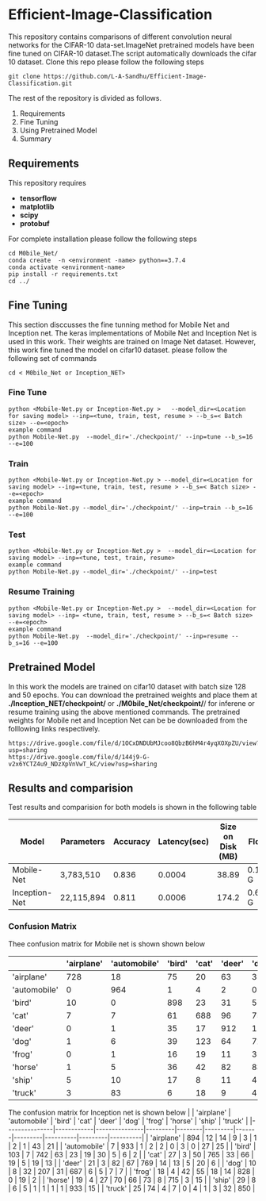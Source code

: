 # Efficient-Image-Classification

 This repository contains comparisons of different convolution neural networks for the CIFAR-10 data-set.ImageNet pretrained models have been fine tuned on CIFAR-10 dataset.The script automatically downloads the cifar 10 dataset. Clone this repo please follow the following steps 
```
git clone https://github.com/L-A-Sandhu/Efficient-Image-Classification.git

```

The rest of the repository is divided as follows. 
  1. Requirements
  2. Fine Tuning
  3. Using Pretrained Model
  4. Summary
## Requirements 
This repository requires 
* **tensorflow**
* **matplotlib**
* **scipy**
* **protobuf**


For complete installation please follow the following steps
```
cd M0bile_Net/
conda create  -n <environment -name> python==3.7.4
conda activate <environment-name>
pip install -r requirements.txt
cd ../
```
## Fine Tuning 
This section disccusses the fine tunning method for Mobile Net and Inception net. The keras implementations of Mobile Net and Inception Net is used in this work. Their weights are trained on Image Net dataset. However, this work fine tuned the model on cifar10 dataset.  please  follow the following set of commands

```
cd < M0bile_Net or Inception_NET>
```

### Fine Tune
 
```
python <Mobile-Net.py or Inception-Net.py >   --model_dir=<Location for saving model> --inp=<tune, train, test, resume > --b_s=< Batch size> --e=<epoch>
example command 
python Mobile-Net.py  --model_dir='./checkpoint/' --inp=tune --b_s=16 --e=100
```
### Train
 
```
python <Mobile-Net.py or Inception-Net.py > --model_dir=<Location for saving model> --inp=<tune, train, test, resume > --b_s=< Batch size> --e=<epoch>
example command 
python Mobile-Net.py --model_dir='./checkpoint/' --inp=train --b_s=16 --e=100
```
### Test 
```
python <Mobile-Net.py or Inception-Net.py >  --model_dir=<Location for saving model> --inp=<tune, test, train, resume>
example command 
python Mobile-Net.py --model_dir='./checkpoint/' --inp=test
```
### Resume Training 
```
python <Mobile-Net.py or Inception-Net.py >  --model_dir=<Location for saving model> --inp= <tune, train, test, resume > --b_s=< Batch size> --e=<epoch>
example command 
python Mobile-Net.py  --model_dir='./checkpoint/' --inp=resume --b_s=16 --e=100
```

## Pretrained Model
 In this work the models are trained on cifar10 dataset with batch size 128 and 50 epochs. You can download the pretrained weights and place them at **./Inception_NET/checkpoint/**  or **./M0bile_Net/checkpoint/**/  for inferene or resume training using the above mentioned commands. The pretrained weights for Mobile net and Inception Net can be be downloaded from the folllowing links respectively. 
```
https://drive.google.com/file/d/1OCxDNDUbMJcoo8QbzB6hM4r4yqXOXpZU/view?usp=sharing
https://drive.google.com/file/d/144j9-G-v2x6YCTZ4u9_NDzXpVnVwT_kC/view?usp=sharing
``` 
## Results and comparision 
Test results and comparision for both models is shown in the following table

| Model         | Parameters | Accuracy | Latency(sec)   | Size on Disk (MB)| Flops |
|---------------|-------------|----------|----------------|------------------|-------|
| Mobile-Net    | 3,783,510   | 0.836    |  0.0004        |        38.89     |0.116 G|
| Inception-Net | 22,115,894  | 0.811   |  0.0006        |        174.2      |0.681 G|


### Confusion Matrix 
Thee confusion matrix for Mobile net is shown shown below

|               | 'airplane' |  'automobile' |  'bird' |  'cat' |  'deer' | 'dog' |  'frog' |  'horse' |  'ship' |  'truck' |
|---------------|------------|---------------|---------|--------|---------|-------|---------|----------|---------|----------|
| 'airplane'    | 728        | 18            | 75      | 20     | 63      | 3     | 30      | 1        | 49      | 13       |
|  'automobile' | 0          | 964           | 1       | 4      | 2       | 0     | 5       | 0        | 12      | 12       |
|  'bird'       | 10         | 0             | 898     | 23     | 31      | 5     | 30      | 1        | 2       | 0        |
|  'cat'        | 7          | 7             | 61      | 688    | 96      | 75    | 59      | 4        | 3       | 0        |
|  'deer'       | 0          | 1             | 35      | 17     | 912     | 11    | 19      | 4        | 1       | 0        |
| 'dog'         | 1          | 6             | 39      | 123    | 64      | 724   | 37      | 5        | 1       | 0        |
|  'frog'       | 0          | 1             | 16      | 19     | 11      | 3     | 949     | 0        | 1       | 0        |
|  'horse'      | 1          | 5             | 36      | 42     | 82      | 83    | 12      | 736      | 2       | 1        |
|  'ship'       | 5          | 10            | 17      | 8      | 11      | 4     | 9       | 1        | 932     | 3        |
|  'truck'      | 3          | 83            | 6       | 18     | 9       | 4     | 16      | 1        | 29      | 831      |

The confusion matrix for Inception net is shown below
|               | 'airplane' |  'automobile' |  'bird' |  'cat' |  'deer' | 'dog' |  'frog' |  'horse' |  'ship' |  'truck' |
|---------------|------------|---------------|---------|--------|---------|-------|---------|----------|---------|----------|
| 'airplane'    | 894        | 12            | 14      | 9      | 3       | 1     | 2       | 1        | 43      | 21       |
|  'automobile' | 7          | 933           | 1       | 2      | 2       | 0     | 3       | 0        | 27      | 25       |
|  'bird'       | 103        | 7             | 742     | 63     | 23      | 19    | 30      | 5        | 6       | 2        |
|  'cat'        | 27         | 3             | 50      | 765    | 33      | 66    | 19      | 5        | 19      | 13       |
|  'deer'       | 21         | 3             | 82      | 67     | 769     | 14    | 13      | 5        | 20      | 6        |
| 'dog'         | 10         | 8             | 32      | 207    | 31      | 687   | 6       | 5        | 7       | 7        |
|  'frog'       | 18         | 4             | 42      | 55     | 18      | 14    | 828     | 0        | 19      | 2        |
|  'horse'      | 19         | 4             | 27      | 70     | 66      | 73    | 8       | 715      | 3       | 15       |
|  'ship'       | 29         | 8             | 6       | 5      | 1       | 1     | 1       | 1        | 933     | 15       |
|  'truck'      | 25         | 74            | 4       | 7      | 0       | 4     | 1       | 3        | 32      | 850      |
